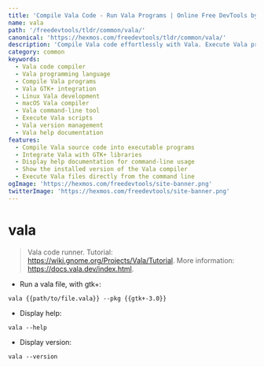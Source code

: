 ```yaml
---
title: 'Compile Vala Code - Run Vala Programs | Online Free DevTools by Hexmos'
name: vala
path: '/freedevtools/tldr/common/vala/'
canonical: 'https://hexmos.com/freedevtools/tldr/common/vala/'
description: 'Compile Vala code effortlessly with Vala. Execute Vala programs, integrate with GTK+, and streamline your development workflow. Free online tool, no registration required.'
category: common
keywords:
  - Vala code compiler
  - Vala programming language
  - Compile Vala programs
  - Vala GTK+ integration
  - Linux Vala development
  - macOS Vala compiler
  - Vala command-line tool
  - Execute Vala scripts
  - Vala version management
  - Vala help documentation
features:
  - Compile Vala source code into executable programs
  - Integrate Vala with GTK+ libraries
  - Display help documentation for command-line usage
  - Show the installed version of the Vala compiler
  - Execute Vala files directly from the command line
ogImage: 'https://hexmos.com/freedevtools/site-banner.png'
twitterImage: 'https://hexmos.com/freedevtools/site-banner.png'
---
```


# vala

> Vala code runner.
> Tutorial: <https://wiki.gnome.org/Projects/Vala/Tutorial>.
> More information: <https://docs.vala.dev/index.html>.

- Run a vala file, with gtk+:

`vala {{path/to/file.vala}} --pkg {{gtk+-3.0}}`

- Display help:

`vala --help`

- Display version:

`vala --version`
